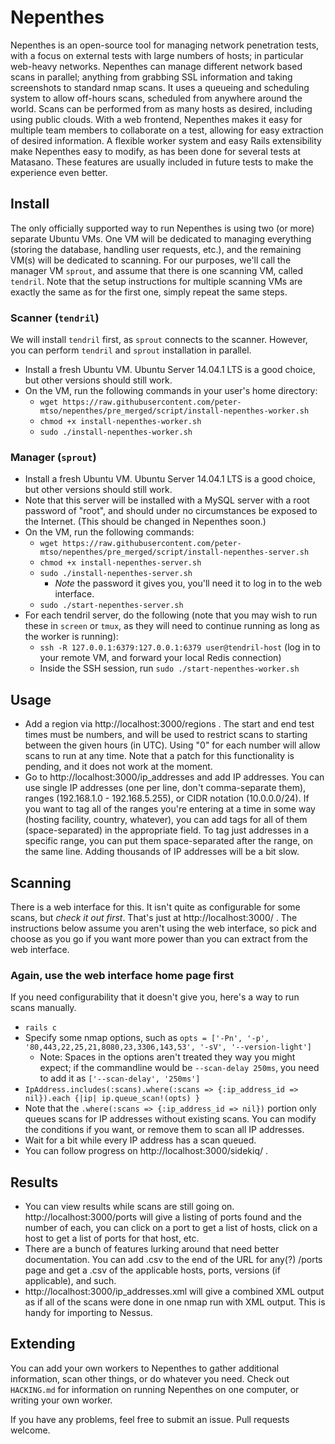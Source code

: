 # Nepenthes

Nepenthes is an open-source tool for managing network penetration tests, with a focus on external tests with large numbers of hosts; in particular web-heavy networks. Nepenthes can manage different network based scans in parallel; anything from grabbing SSL information and taking screenshots to standard nmap scans. It uses a queueing and scheduling system to allow off-hours scans, scheduled from anywhere around the world. Scans can be performed from as many hosts as desired, including using public clouds. With a web frontend, Nepenthes makes it easy for multiple team members to collaborate on a test, allowing for easy extraction of desired information. A flexible worker system and easy Rails extensibility make Nepenthes easy to modify, as has been done for several tests at Matasano. These features are usually included in future tests to make the experience even better.

## Install
The only officially supported way to run Nepenthes is using two (or more) separate Ubuntu VMs. One VM will be dedicated to managing everything (storing the database, handling user requests, etc.), and the remaining VM(s) will be dedicated to scanning. For our purposes, we'll call the manager VM `sprout`, and assume that there is one scanning VM, called `tendril`. Note that the setup instructions for multiple scanning VMs are exactly the same as for the first one, simply repeat the same steps.

### Scanner (`tendril`)

We will install `tendril` first, as `sprout` connects to the scanner. However, you can perform `tendril` and `sprout` installation in parallel.

* Install a fresh Ubuntu VM. Ubuntu Server 14.04.1 LTS is a good choice, but other versions should still work.
* On the VM, run the following commands in your user's home directory:
    * `wget https://raw.githubusercontent.com/peter-mtso/nepenthes/pre_merged/script/install-nepenthes-worker.sh`
    * `chmod +x install-nepenthes-worker.sh`
    * `sudo ./install-nepenthes-worker.sh`

### Manager (`sprout`)

* Install a fresh Ubuntu VM. Ubuntu Server 14.04.1 LTS is a good choice, but other versions should still work.
* Note that this server will be installed with a MySQL server with a root password of "root", and should under no circumstances be exposed to the Internet. (This should be changed in Nepenthes soon.)
* On the VM, run the following commands:
    * `wget https://raw.githubusercontent.com/peter-mtso/nepenthes/pre_merged/script/install-nepenthes-server.sh`
    * `chmod +x install-nepenthes-server.sh`
    * `sudo ./install-nepenthes-server.sh`
        * *Note* the password it gives you, you'll need it to log in to the web interface.
    * `sudo ./start-nepenthes-server.sh`
* For each tendril server, do the following (note that you may wish to run these in `screen` or `tmux`, as they will need to continue running as long as the worker is running):
    * `ssh -R 127.0.0.1:6379:127.0.0.1:6379 user@tendril-host` (log in to your remote VM, and forward your local Redis connection)
    * Inside the SSH session, run `sudo ./start-nepenthes-worker.sh`

## Usage
* Add a region via http://localhost:3000/regions . The start and end test times must be numbers, and will be used to restrict scans to starting between the given hours (in UTC). Using "0" for each number will allow scans to run at any time. Note that a patch for this functionality is pending, and it does not work at the moment.
* Go to http://localhost:3000/ip_addresses and add IP addresses. You can use single IP addresses (one per line, don't comma-separate them), ranges (192.168.1.0 - 192.168.5.255), or CIDR notation (10.0.0.0/24). If you want to tag all of the ranges you're entering at a time in some way (hosting facility, country, whatever), you can add tags for all of them (space-separated) in the appropriate field. To tag just addresses in a specific range, you can put them space-separated after the range, on the same line. Adding thousands of IP addresses will be a bit slow.

## Scanning

There is a web interface for this. It isn't quite as configurable for some scans, but *check it out first*. That's just at http://localhost:3000/ . The instructions below assume you aren't using the web interface, so pick and choose as you go if you want more power than you can extract from the web interface.

### Again, use the web interface home page first

If you need configurability that it doesn't give you, here's a way to run scans manually.

* `rails c`
* Specify some nmap options, such as `opts = ['-Pn', '-p', '80,443,22,25,21,8080,23,3306,143,53', '-sV', '--version-light']`
    * Note: Spaces in the options aren't treated they way you might expect; if the commandline would be `--scan-delay 250ms`, you need to add it as `['--scan-delay', '250ms']`
* `IpAddress.includes(:scans).where(:scans => {:ip_address_id => nil}).each {|ip| ip.queue_scan!(opts) }`
* Note that the `.where(:scans => {:ip_address_id => nil})` portion only queues scans for IP addresses without existing scans. You can modify the conditions if you want, or remove them to scan all IP addresses.
* Wait for a bit while every IP address has a scan queued.
* You can follow progress on http://localhost:3000/sidekiq/ .

## Results

* You can view results while scans are still going on. http://localhost:3000/ports will give a listing of ports found and the number of each, you can click on a port to get a list of hosts, click on a host to get a list of ports for that host, etc.
* There are a bunch of features lurking around that need better documentation. You can add .csv to the end of the URL for any(?) /ports page and get a .csv of the applicable hosts, ports, versions (if applicable), and such.
* http://localhost:3000/ip_addresses.xml will give a combined XML output as if all of the scans were done in one nmap run with XML output. This is handy for importing to Nessus.

## Extending

You can add your own workers to Nepenthes to gather additional information, scan other things, or do whatever you need. Check out `HACKING.md` for information on running Nepenthes on one computer, or writing your own worker.

If you have any problems, feel free to submit an issue. Pull requests welcome.
